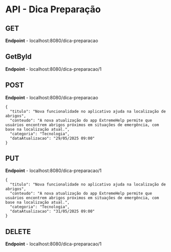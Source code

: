 # API - Dica Preparação

## GET
**Endpoint** - localhost:8080/dica-preparacao

## GetById
**Endpoint** - localhost:8080/dica-preparacao/1

## POST
**Endpoint** - localhost:8080/dica-preparacao
````
{
  "titulo": "Nova funcionalidade no aplicativo ajuda na localização de abrigos",
  "conteudo": "A nova atualização do app ExtremeHelp permite que usuários encontrem abrigos próximos em situações de emergência, com base na localização atual.",
  "categoria": "Tecnologia",
  "dataAtualizacao": "29/05/2025 09:00"
}
````

## PUT
**Endpoint** - localhost:8080/dica-preparacao/1
````
{
  "titulo": "Nova funcionalidade no aplicativo ajuda na localização de abrigos",
  "conteudo": "A nova atualização do app ExtremeHelp permite que usuários encontrem abrigos próximos em situações de emergência, com base na localização atual.",
  "categoria": "Tecnologia",
  "dataAtualizacao": "31/05/2025 09:00"
}
````

## DELETE
**Endpoint** - localhost:8080/dica-preparacao/1